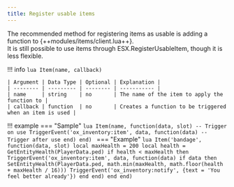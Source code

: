 ```yaml
---
title: Register usable items
---
```

The recommended method for registering items as usable is adding a function to {++modules/items/client.lua++}.  
It is still possible to use items through ESX.RegisterUsableItem, though it is less flexible.

!!! info
	```lua
    Item(name, callback)
	```

	| Argument | Data Type | Optional | Explanation |
	| -------- | --------- | -------- | ----------- |
	| name     | string    | no       | The name of the item to apply the function to |
	| callback | function  | no       | Creates a function to be triggered when an item is used |

!!! example
	=== "Sample"
		```lua
		Item(name, function(data, slot)
			-- Trigger on use
			TriggerEvent('ox_inventory:item', data, function(data)
				-- Trigger after use
			end)
		end)
		```
	=== "Example"
		```lua
		Item('bandage', function(data, slot)
			local maxHealth = 200
			local health = GetEntityHealth(PlayerData.ped)
			if health < maxHealth then
				TriggerEvent('ox_inventory:item', data, function(data)
					if data then
						SetEntityHealth(PlayerData.ped, math.min(maxHealth, math.floor(health + maxHealth / 16)))
						TriggerEvent('ox_inventory:notify', {text = 'You feel better already'})
					end
				end)
			end
		end)
		```
